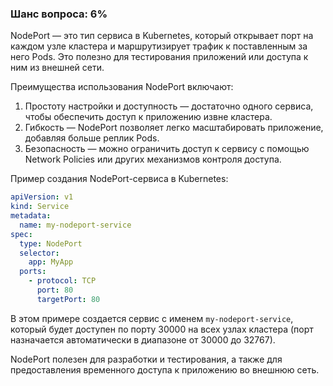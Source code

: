 ### Шанс вопроса: 6%

NodePort — это тип сервиса в Kubernetes, который открывает порт на каждом узле кластера и маршрутизирует трафик к поставленным за него Pods. Это полезно для тестирования приложений или доступа к ним из внешней сети.

Преимущества использования NodePort включают:
1. Простоту настройки и доступность — достаточно одного сервиса, чтобы обеспечить доступ к приложению извне кластера.
2. Гибкость — NodePort позволяет легко масштабировать приложение, добавляя больше реплик Pods.
3. Безопасность — можно ограничить доступ к сервису с помощью Network Policies или других механизмов контроля доступа.

Пример создания NodePort-сервиса в Kubernetes:
```yaml
apiVersion: v1
kind: Service
metadata:
  name: my-nodeport-service
spec:
  type: NodePort
  selector:
    app: MyApp
  ports:
    - protocol: TCP
      port: 80
      targetPort: 80
```
В этом примере создается сервис с именем `my-nodeport-service`, который будет доступен по порту 30000 на всех узлах кластера (порт назначается автоматически в диапазоне от 30000 до 32767).

NodePort полезен для разработки и тестирования, а также для предоставления временного доступа к приложению во внешнюю сеть.